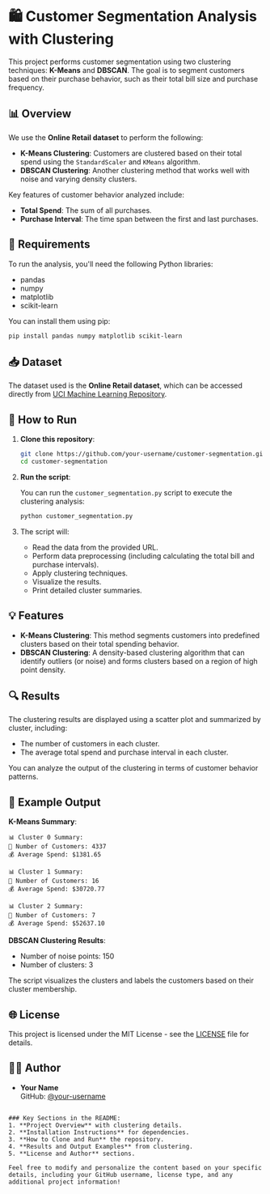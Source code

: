 

# 🛍️ Customer Segmentation Analysis with Clustering

This project performs customer segmentation using two clustering techniques: **K-Means** and **DBSCAN**. The goal is to segment customers based on their purchase behavior, such as their total bill size and purchase frequency.

## 📊 Overview

We use the **Online Retail dataset** to perform the following:

- **K-Means Clustering**: Customers are clustered based on their total spend using the `StandardScaler` and `KMeans` algorithm.
- **DBSCAN Clustering**: Another clustering method that works well with noise and varying density clusters.

Key features of customer behavior analyzed include:
- **Total Spend**: The sum of all purchases.
- **Purchase Interval**: The time span between the first and last purchases.

## 🔧 Requirements

To run the analysis, you'll need the following Python libraries:

- pandas
- numpy
- matplotlib
- scikit-learn

You can install them using pip:

```bash
pip install pandas numpy matplotlib scikit-learn
```

## 📥 Dataset

The dataset used is the **Online Retail dataset**, which can be accessed directly from [UCI Machine Learning Repository](https://archive.ics.uci.edu/ml/machine-learning-databases/00352/Online%20Retail.xlsx).

## 🚀 How to Run

1. **Clone this repository**:

   ```bash
   git clone https://github.com/your-username/customer-segmentation.git
   cd customer-segmentation
   ```

2. **Run the script**:

   You can run the `customer_segmentation.py` script to execute the clustering analysis:

   ```bash
   python customer_segmentation.py
   ```

3. The script will:
   - Read the data from the provided URL.
   - Perform data preprocessing (including calculating the total bill and purchase intervals).
   - Apply clustering techniques.
   - Visualize the results.
   - Print detailed cluster summaries.

## 💡 Features

- **K-Means Clustering**: This method segments customers into predefined clusters based on their total spending behavior.
- **DBSCAN Clustering**: A density-based clustering algorithm that can identify outliers (or noise) and forms clusters based on a region of high point density.

## 🔍 Results

The clustering results are displayed using a scatter plot and summarized by cluster, including:
- The number of customers in each cluster.
- The average total spend and purchase interval in each cluster.

You can analyze the output of the clustering in terms of customer behavior patterns.

## 📝 Example Output

**K-Means Summary**:

```
📊 Cluster 0 Summary:
📌 Number of Customers: 4337
💰 Average Spend: $1381.65

📊 Cluster 1 Summary:
📌 Number of Customers: 16
💰 Average Spend: $30720.77

📊 Cluster 2 Summary:
📌 Number of Customers: 7
💰 Average Spend: $52637.10
```

**DBSCAN Clustering Results**:

- Number of noise points: 150
- Number of clusters: 3

The script visualizes the clusters and labels the customers based on their cluster membership.

## 🌐 License

This project is licensed under the MIT License - see the [LICENSE](LICENSE) file for details.

## 🙋‍♂️ Author

- **Your Name**  
  GitHub: [@your-username](https://github.com/your-username)
```

### Key Sections in the README:
1. **Project Overview** with clustering details.
2. **Installation Instructions** for dependencies.
3. **How to Clone and Run** the repository.
4. **Results and Output Examples** from clustering.
5. **License and Author** sections.

Feel free to modify and personalize the content based on your specific details, including your GitHub username, license type, and any additional project information!
